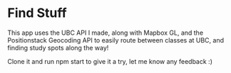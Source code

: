 # Find Stuff

This app uses the UBC API I made, along with Mapbox GL, and the Positionstack Geocoding API to easily route between classes at UBC, and finding study spots along the way!

Clone it and run npm start to give it a try, let me know any feedback :)
